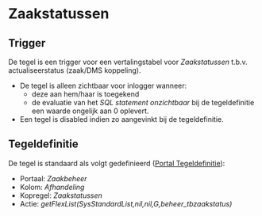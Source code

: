 # Zaakstatussen

## Trigger

De tegel is een trigger voor een vertalingstabel voor *Zaakstatussen* t.b.v. actualiseerstatus (zaak/DMS koppeling).

- De tegel is alleen zichtbaar voor inlogger wanneer:
  - deze aan hem/haar is toegekend
  - de evaluatie van het *SQL statement onzichtbaar* bij de tegeldefinitie een waarde ongelijk aan 0 oplevert.
- Een tegel is disabled indien zo aangevinkt bij de tegeldefinitie.

## Tegeldefinitie

De tegel is standaard als volgt gedefinieerd ([Portal Tegeldefinitie](/docs/instellen_inrichten/portaldefinitie/portal_tegel.md)):

- Portaal: *Zaakbeheer*
- Kolom: *Afhandeling*
- Kopregel: *Zaakstatussen*
- Actie: *getFlexList(SysStandardList,nil,nil,G,beheer_tbzaakstatus)*

